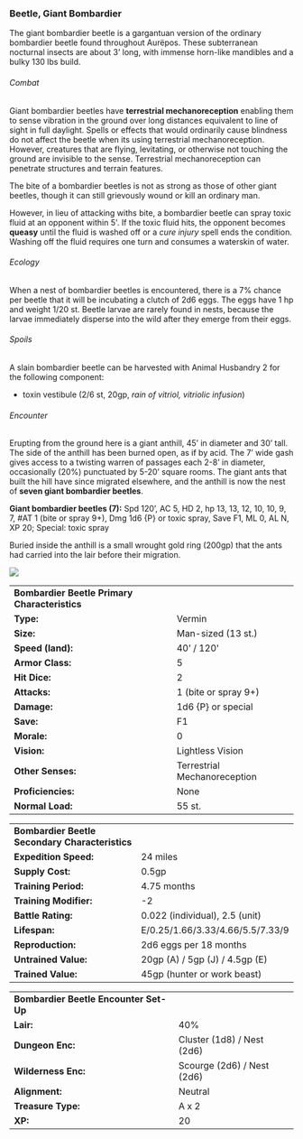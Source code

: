 ### Beetle, Giant Bombardier

The giant bombardier beetle is a gargantuan version of the ordinary bombardier beetle found throughout Aurëpos. These subterranean nocturnal insects are about 3’ long, with immense horn-like mandibles and a bulky 130 lbs build.

###### Combat

Giant bombardier beetles have **terrestrial mechanoreception** enabling them to sense vibration in the ground over long distances equivalent to line of sight in full daylight. Spells or effects that would ordinarily cause blindness do not affect the beetle when its using terrestrial mechanoreception. However, creatures that are flying, levitating, or otherwise not touching the ground are invisible to the sense. Terrestrial mechanoreception can penetrate structures and terrain features.

The bite of a bombardier beetles is not as strong as those of other giant beetles, though it can still grievously wound or kill an ordinary man.

However, in lieu of attacking withs bite, a bombardier beetle can spray toxic fluid at an opponent within 5'. If the toxic fluid hits, the opponent becomes **queasy** until the fluid is washed off or a *cure injury* spell ends the condition. Washing off the fluid requires one turn and consumes a waterskin of water.

###### Ecology

When a nest of bombardier beetles is encountered, there is a 7% chance per beetle that it will be incubating a clutch of 2d6 eggs. The eggs have 1 hp and weight 1/20 st. Beetle larvae are rarely found in nests, because the larvae immediately disperse into the wild after they emerge from their eggs.

###### Spoils

A slain bombardier beetle can be harvested with Animal Husbandry 2 for the following component:

* toxin vestibule (2/6 st, 20gp, *rain of vitriol, vitriolic infusion*)

###### Encounter

Erupting from the ground here is a giant anthill, 45’ in diameter and 30’ tall. The side of the anthill has been burned open, as if by acid. The 7’ wide gash gives access to a twisting warren of passages each 2-8’ in diameter, occasionally (20%) punctuated by 5-20’ square rooms. The giant ants that built the hill have since migrated elsewhere, and the anthill is now the nest of **seven giant bombardier beetles**.

**Giant bombardier beetles (7):** Spd 120’, AC 5, HD 2, hp 13, 13, 12, 10, 10, 9, 7, #AT 1 (bite or spray 9+), Dmg 1d6 {P} or toxic spray, Save F1, ML 0, AL N, XP 20; Special: toxic spray

Buried inside the anthill is a small wrought gold ring (200gp) that the ants had carried into the lair before their migration.

![](data:image/png;base64...)

|  |  |
| --- | --- |
| **Bombardier Beetle Primary Characteristics** | |
| **Type:** | Vermin |
| **Size:** | Man-sized (13 st.) |
| **Speed (land):** | 40’ / 120' |
| **Armor Class:** | 5 |
| **Hit Dice:** | 2 |
| **Attacks:** | 1 (bite or spray 9+) |
| **Damage:** | 1d6 {P} or special |
| **Save:** | F1 |
| **Morale:** | 0 |
| **Vision:** | Lightless Vision |
| **Other Senses:** | Terrestrial Mechanoreception |
| **Proficiencies:** | None |
| **Normal Load:** | 55 st. |

|  |  |
| --- | --- |
| **Bombardier Beetle Secondary Characteristics** | |
| **Expedition Speed:** | 24 miles |
| **Supply Cost:** | 0.5gp |
| **Training Period:** | 4.75 months |
| **Training Modifier:** | -2 |
| **Battle Rating:** | 0.022 (individual), 2.5 (unit) |
| **Lifespan:** | E/0.25/1.66/3.33/4.66/5.5/7.33/9 |
| **Reproduction:** | 2d6 eggs per 18 months |
| **Untrained Value:** | 20gp (A) / 5gp (J) / 4.5gp (E) |
| **Trained Value:** | 45gp (hunter or work beast) |

|  |  |
| --- | --- |
| **Bombardier Beetle Encounter Set-Up** | |
| **Lair:** | 40% |
| **Dungeon Enc:** | Cluster (1d8) / Nest (2d6) |
| **Wilderness Enc:** | Scourge (2d6) / Nest (2d6) |
| **Alignment:** | Neutral |
| **Treasure Type:** | A x 2 |
| **XP:** | 20 |
